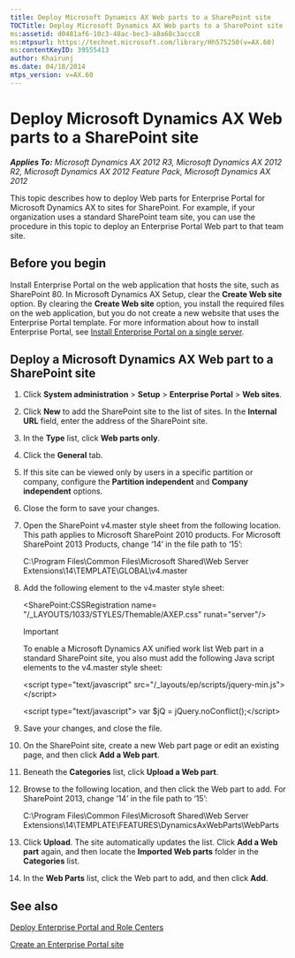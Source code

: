```yaml
---
title: Deploy Microsoft Dynamics AX Web parts to a SharePoint site
TOCTitle: Deploy Microsoft Dynamics AX Web parts to a SharePoint site
ms:assetid: d0481af6-10c3-48ac-bec3-a8a68c3accc8
ms:mtpsurl: https://technet.microsoft.com/library/Hh575250(v=AX.60)
ms:contentKeyID: 39555413
author: Khairunj
ms.date: 04/18/2014
mtps_version: v=AX.60
---
```


# Deploy Microsoft Dynamics AX Web parts to a SharePoint site 


_**Applies To:** Microsoft Dynamics AX 2012 R3, Microsoft Dynamics AX 2012 R2, Microsoft Dynamics AX 2012 Feature Pack, Microsoft Dynamics AX 2012_

This topic describes how to deploy Web parts for Enterprise Portal for Microsoft Dynamics AX to sites for SharePoint. For example, if your organization uses a standard SharePoint team site, you can use the procedure in this topic to deploy an Enterprise Portal Web part to that team site.

## Before you begin

Install Enterprise Portal on the web application that hosts the site, such as SharePoint 80. In Microsoft Dynamics AX Setup, clear the **Create Web site** option. By clearing the **Create Web site** option, you install the required files on the web application, but you do not create a new website that uses the Enterprise Portal template. For more information about how to install Enterprise Portal, see [Install Enterprise Portal on a single server](install-enterprise-portal-on-a-single-server.md).

## Deploy a Microsoft Dynamics AX Web part to a SharePoint site

1.  Click **System administration** \> **Setup** \> **Enterprise Portal** \> **Web sites**.

2.  Click **New** to add the SharePoint site to the list of sites. In the **Internal URL** field, enter the address of the SharePoint site.

3.  In the **Type** list, click **Web parts only**.

4.  Click the **General** tab.

5.  If this site can be viewed only by users in a specific partition or company, configure the **Partition independent** and **Company independent** options.

6.  Close the form to save your changes.

7.  Open the SharePoint v4.master style sheet from the following location. This path applies to Microsoft SharePoint 2010 products. For Microsoft SharePoint 2013 Products, change ‘14’ in the file path to ‘15’:
    
    C:\\Program Files\\Common Files\\Microsoft Shared\\Web Server Extensions\\14\\TEMPLATE\\GLOBAL\\v4.master

8.  Add the following element to the v4.master style sheet:
    
    \<SharePoint:CSSRegistration name= "/\_LAYOUTS/1033/STYLES/Themable/AXEP.css" runat="server"/\>
    

    > [!IMPORTANT]
    > <P>To enable a Microsoft Dynamics AX unified work list Web part in a standard SharePoint site, you also must add the following Java script elements to the v4.master style sheet:</P>
    > <P>&lt;script type="text/javascript" src="/_layouts/ep/scripts/jquery-min.js"&gt; &lt;/script&gt;</P>
    > <P>&lt;script type="text/javascript"&gt; var $jQ = jQuery.noConflict();&lt;/script&gt;</P>



9.  Save your changes, and close the file.

10. On the SharePoint site, create a new Web part page or edit an existing page, and then click **Add a Web part**.

11. Beneath the **Categories** list, click **Upload a Web part**.

12. Browse to the following location, and then click the Web part to add. For SharePoint 2013, change ‘14’ in the file path to ‘15’:
    
    C:\\Program Files\\Common Files\\Microsoft Shared\\Web Server Extensions\\14\\TEMPLATE\\FEATURES\\DynamicsAxWebParts\\WebParts

13. Click **Upload**. The site automatically updates the list. Click **Add a Web part** again, and then locate the **Imported Web parts** folder in the **Categories** list.

14. In the **Web Parts** list, click the Web part to add, and then click **Add**.

## See also

[Deploy Enterprise Portal and Role Centers](deploy-enterprise-portal-and-role-centers.md)

[Create an Enterprise Portal site](create-an-enterprise-portal-site.md)

  


